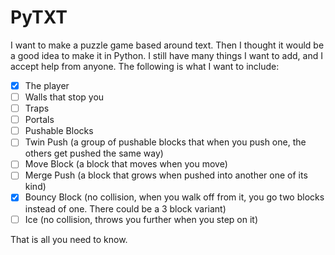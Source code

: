 # PyTXT

I want to make a puzzle game based around text. Then I thought it would be a good idea to make it in Python.
I still have many things I want to add, and I accept help from anyone. The following is what I want to include:
 - [x] The player
 - [ ] Walls that stop you
 - [ ] Traps
 - [ ] Portals
 - [ ] Pushable Blocks
 - [ ] Twin Push (a group of pushable blocks that when you push one, the others get pushed the same way)
 - [ ] Move Block (a block that moves when you move)
 - [ ] Merge Push (a block that grows when pushed into another one of its kind)
 - [x] Bouncy Block (no collision, when you walk off from it, you go two blocks instead of one. There could be a 3 block variant)
 - [ ] Ice (no collision, throws you further when you step on it)

That is all you need to know.

